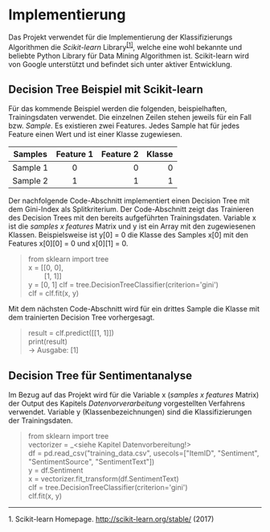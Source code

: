 # Implementierung

Das Projekt verwendet für die Implementierung der Klassifizierungs Algorithmen die _Scikit-learn_ Library<sup id="fn1_1">[[1]](#fn1)</sup>, welche eine  wohl bekannte und beliebte Python Library für Data Mining Algorithmen ist. Scikit-learn wird von Google unterstützt und befindet sich unter aktiver Entwicklung.

## Decision Tree Beispiel mit Scikit-learn
Für das kommende Beispiel werden die folgenden, beispielhaften, Trainingsdaten verwendet. Die einzelnen Zeilen stehen jeweils für ein Fall bzw. _Sample_. Es existieren zwei Features. Jedes Sample hat für jedes Feature einen Wert und ist einer Klasse zugewiesen.

| Samples       | Feature 1     | Feature 2  | Klasse |
| ------------- |:-------------:| ----------:|-------:|
| Sample 1      | 0             | 0          | 0      |
| Sample 2      | 1             | 1          | 1      |

Der nachfolgende Code-Abschnitt implementiert einen Decision Tree mit dem Gini-Index als Splitkriterium. Der Code-Abschnitt zeigt das Trainieren des Decision Trees mit den bereits aufgeführten Trainingsdaten. Variable x ist die _samples x features_ Matrix und y ist ein Array mit den zugewiesenen Klassen. Beispielsweise ist y[0] = 0 die Klasse des Samples x[0] mit den Features x[0][0] = 0 und x[0][1] = 0.
> from sklearn import tree  
x = [[0, 0],  
&nbsp;&nbsp;&nbsp;&nbsp;&nbsp;&nbsp;&nbsp;&nbsp;[1, 1]]  
y = [0, 1]
clf = tree.DecisionTreeClassifier(criterion='gini')  
clf = clf.fit(x, y)

Mit dem nächsten Code-Abschnitt wird für ein drittes Sample die Klasse mit dem trainierten Decision Tree vorhergesagt.
> result = clf.predict([[1, 1]])  
print(result)  
-> Ausgabe: [1]

## Decision Tree für Sentimentanalyse
Im Bezug auf das Projekt wird für die Variable x (_samples x features_ Matrix) der Output des Kapitels _Datenvorverarbeitung_ vorgestellten Verfahrens verwendet. Variable y (Klassenbezeichnungen) sind die Klassifizierungen der Trainingsdaten.
> from sklearn import tree  
vectorizer = _<siehe Kapitel Datenvorbereitung!>  
df = pd.read_csv("training_data.csv", usecols=["ItemID", "Sentiment", "SentimentSource", "SentimentText"])  
y = df.Sentiment  
x = vectorizer.fit_transform(df.SentimentText)  
clf = tree.DecisionTreeClassifier(criterion='gini')  
clf.fit(x, y)

___

<b id="fn1"></b>1. Scikit-learn Homepage. http://scikit-learn.org/stable/ (2017)
